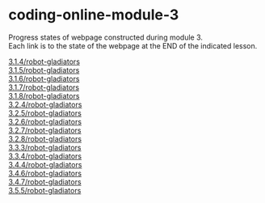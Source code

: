 # coding-online-module-3
Progress states of webpage constructed during module 3.  
Each link is to the state of the webpage at the END of the indicated lesson.  

[3.1.4/robot-gladiators](https://tom2u.github.io/coding-online-module-3/3.1.4/robot-gladiators)  
[3.1.5/robot-gladiators](https://tom2u.github.io/coding-online-module-3/3.1.5/robot-gladiators)  
[3.1.6/robot-gladiators](https://tom2u.github.io/coding-online-module-3/3.1.6/robot-gladiators)  
[3.1.7/robot-gladiators](https://tom2u.github.io/coding-online-module-3/3.1.7/robot-gladiators)  
[3.1.8/robot-gladiators](https://tom2u.github.io/coding-online-module-3/3.1.8/robot-gladiators)  
[3.2.4/robot-gladiators](https://tom2u.github.io/coding-online-module-3/3.2.4/robot-gladiators)  
[3.2.5/robot-gladiators](https://tom2u.github.io/coding-online-module-3/3.2.5/robot-gladiators)  
[3.2.6/robot-gladiators](https://tom2u.github.io/coding-online-module-3/3.2.6/robot-gladiators)  
[3.2.7/robot-gladiators](https://tom2u.github.io/coding-online-module-3/3.2.7/robot-gladiators)  
[3.2.8/robot-gladiators](https://tom2u.github.io/coding-online-module-3/3.2.8/robot-gladiators)  
[3.3.3/robot-gladiators](https://tom2u.github.io/coding-online-module-3/3.3.3/robot-gladiators)  
[3.3.4/robot-gladiators](https://tom2u.github.io/coding-online-module-3/3.3.4/robot-gladiators)  
[3.4.4/robot-gladiators](https://tom2u.github.io/coding-online-module-3/3.4.4/robot-gladiators)  
[3.4.6/robot-gladiators](https://tom2u.github.io/coding-online-module-3/3.4.6/robot-gladiators)  
[3.4.7/robot-gladiators](https://tom2u.github.io/coding-online-module-3/3.4.7/robot-gladiators)  
[3.5.5/robot-gladiators](https://tom2u.github.io/coding-online-module-3/3.4.7/robot-gladiators)  
